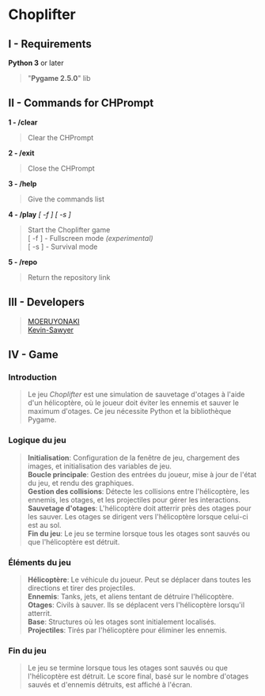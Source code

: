 # Choplifter

## I - Requirements

**Python 3** or later
> "**Pygame 2.5.0**" lib  
  
## II - Commands for CHPrompt

**1 - /clear**  
> Clear the CHPrompt  
  
**2 - /exit**  
> Close the CHPrompt  
  
**3 - /help**  
> Give the commands list  
  
**4 - /play** *[ -f ]* *[ -s ]*  
> Start the Choplifter game  
> [ -f ] - Fullscreen mode *(experimental)*  
> [ -s ] - Survival mode  
  
**5 - /repo**  
> Return the repository link  
  
## III - Developers
  
> [MOERUYONAKI](https://www.github.com/MOERUYONAKI)  
> [Kevin-Sawyer](https://www.github.com/Kevin-Sawyer)  
  
## IV - Game  
  
### Introduction
  
> Le jeu *Choplifter* est une simulation de sauvetage d'otages à l'aide d'un hélicoptère, où le joueur doit éviter les ennemis et sauver le maximum d'otages. Ce jeu nécessite Python et la bibliothèque Pygame.  
  
### Logique du jeu
  
> **Initialisation**: Configuration de la fenêtre de jeu, chargement des images, et initialisation des variables de jeu.  
> **Boucle principale**: Gestion des entrées du joueur, mise à jour de l'état du jeu, et rendu des graphiques.  
> **Gestion des collisions**: Détecte les collisions entre l'hélicoptère, les ennemis, les otages, et les projectiles pour gérer les interactions.  
> **Sauvetage d'otages**: L'hélicoptère doit atterrir près des otages pour les sauver. Les otages se dirigent vers l'hélicoptère lorsque celui-ci est au sol.  
> **Fin du jeu**: Le jeu se termine lorsque tous les otages sont sauvés ou que l'hélicoptère est détruit.  
  
### Éléments du jeu
  
> **Hélicoptère**: Le véhicule du joueur. Peut se déplacer dans toutes les directions et tirer des projectiles.  
> **Ennemis**: Tanks, jets, et aliens tentant de détruire l'hélicoptère.  
> **Otages**: Civils à sauver. Ils se déplacent vers l'hélicoptère lorsqu'il atterrit.  
> **Base**: Structures où les otages sont initialement localisés.  
> **Projectiles**: Tirés par l'hélicoptère pour éliminer les ennemis.  
  
### Fin du jeu
  
>Le jeu se termine lorsque tous les otages sont sauvés ou que l'hélicoptère est détruit. Le score final, basé sur le nombre d'otages sauvés et d'ennemis détruits, est affiché à l'écran.  
  